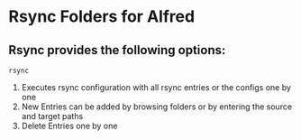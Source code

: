 # Rsync Folders for Alfred

## Rsync provides the following options:

`rsync`

1. Executes rsync configuration with all rsync entries or the configs one by one
2. New Entries can be added  by browsing folders or by entering the source and target paths
3. Delete Entries one by one